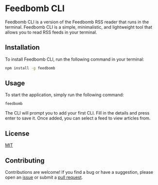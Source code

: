 # Feedbomb CLI

Feedbomb CLI is a version of the Feedbomb RSS reader that runs in the terminal. Feedbomb CLI is a simple, minimalistic, and lightweight tool that allows you to read RSS feeds in your terminal.

## Installation

To install Feedbomb CLI, run the following command in your terminal:

```bash
npm install -g feedbomb
```

## Usage

To start the application, simply run the following command:

```bash
feedbomb
```

The CLI will prompt you to add your first CLI. Fill in the details and press enter to save it. Once added, you can select a feed to view articles from.

## License

[MIT](https://choosealicense.com/licenses/mit/)

## Contributing

Contributions are welcome! If you find a bug or have a suggestion, please open an [issue](https://github.com/thingbomb/feedbomb-cli/issues) or submit a [pull request](https://github.com/thingbomb/feedbomb-cli/pulls).
